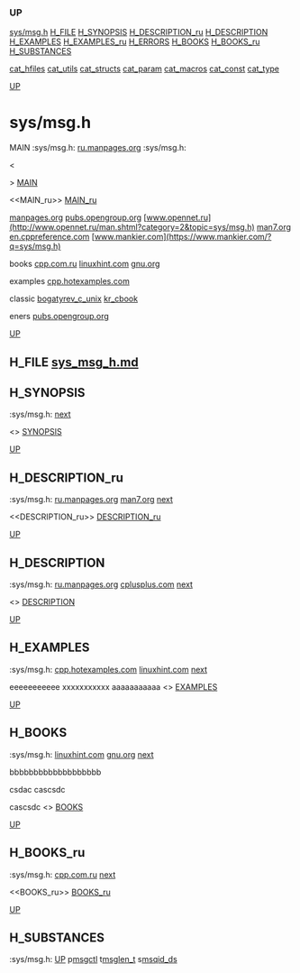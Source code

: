 ### UP
[sys/msg.h](##sys/msg.h)
[H_FILE](##H_FILE)
[H_SYNOPSIS](##H_SYNOPSIS)
[H_DESCRIPTION_ru](##H_DESCRIPTION)
[H_DESCRIPTION](##H_DESCRIPTION_ru)
[H_EXAMPLES](##H_EXAMPLES)
[H_EXAMPLES_ru](##H_EXAMPLES_ru)
[H_ERRORS](##H_ERRORS)
[H_BOOKS](##H_BOOKS)
[H_BOOKS_ru](##H_BOOKS_ru)
[H_SUBSTANCES](##H_SUBSTANCES)

[cat_hfiles](../cat_hfiles.md)
[cat_utils](../cat_utils.md)
[cat_structs](../cat_structs.md)
[cat_param](../cat_params.md)
[cat_macros](../cat_macross.md)
[cat_const](../cat_consts.md)
[cat_type](../cat_types.md)



[UP](###UP)
# sys/msg.h
MAIN :sys/msg.h:
[ru.manpages.org](https://www.google.ru/search?q=sys/msg.h+site%3Ahttps%3A%2F%2Fru.manpages.org)
:sys/msg.h:

<<MAIN>>
[MAIN](../fills/sys_msg_h/MAIN)


<<MAIN_ru>>
[MAIN_ru](../fills/sys_msg_h/MAIN_ru)



[manpages.org](https://www.google.ru/search?q=sys/msg.h+site%3Ahttps%3A%2F%2Fmanpages.org)
[pubs.opengroup.org](https://www.google.com/search?q=sys/msg.h+https%3A%2F%2Fpubs.opengroup.org)
[www.opennet.ru](http://www.opennet.ru/man.shtml?category=2&topic=sys/msg.h)
[man7.org](https://www.google.ru/search?q=sys/msg.h+site%3Ahttps%3A%2F%2Fman7.org%2Flinux%2Fman-pages)
[en.cppreference.com](https://www.google.com/search?q=sys/msg.h+en.cppreference.com)
[www.mankier.com](https://www.mankier.com/?q=sys/msg.h)

books
[cpp.com.ru](https://yandex.ru/search/?text=sys/msg.h+site%3Ahttps%3A%2F%2Fcpp.com.ru)
[linuxhint.com](https://www.google.ru/search?q=sys/msg.h+site%3Ahttps%3A%2F%2Flinuxhint.com)
[gnu.org](https://www.google.ru/search?q=sys/msg.h+site%3Ahttps%3A%2F%2Fwww.gnu.org%2Fsoftware%2Flibc%2Fmanual)

examples
[cpp.hotexamples.com](https://cpp.hotexamples.com/examples/-/-/sys/msg.h/cpp-sys/msg.h-function-examples.html)

classic
[bogatyrev_c_unix](https://www.google.com/search?q=sys/msg.h+site%3Ahttps%3A%2F%2Fcpp.com.ru%2Fbogatyrev_c_unix)
[kr_cbook](https://www.google.com/search?q=sys/msg.h+site%3Ahttps%3A%2F%2Fcpp.com.ru%2Fkr_cbook)

eners
[pubs.opengroup.org](https://pubs.opengroup.org/onlinepubs/9699919799/idx/head.html)

[UP](###UP)
## H_FILE [sys_msg_h.md](sys_msg_h.md)
## H_SYNOPSIS
:sys/msg.h:
[next](##H_DESCRIPTION_ru)

<<SYNOPSIS>>
[SYNOPSIS](../fills/sys_msg_h/SYNOPSIS)


[UP](###UP)
## H_DESCRIPTION_ru
:sys/msg.h:
[ru.manpages.org](https://www.google.ru/search?q=sys/msg.h+site%3Ahttps%3A%2F%2Fru.manpages.org)
[man7.org](https://www.google.ru/search?q=sys/msg.h+site%3Ahttps%3A%2F%2Fman7.org%2Flinux%2Fman-pages)
[next](##H_DESCRIPTION)

<<DESCRIPTION_ru>>
[DESCRIPTION_ru](../fills/sys_msg_h/DESCRIPTION_ru)


[UP](###UP)
## H_DESCRIPTION
:sys/msg.h:
[ru.manpages.org](https://www.google.ru/search?q=sys/msg.h+site%3Ahttps%3A%2F%2Fru.manpages.org)
[cplusplus.com](https://www.cplusplus.com/reference/)
[next](##H_EXAMPLES)

<<DESCRIPTION>>
[DESCRIPTION](../fills/sys_msg_h/DESCRIPTION)




[UP](###UP)
## H_EXAMPLES
:sys/msg.h:
[cpp.hotexamples.com](https://cpp.hotexamples.com/examples/-/-/sys/msg.h/cpp-sys/msg.h-function-examples.html)
[linuxhint.com](https://www.google.ru/search?q=sys/msg.h+site%3Ahttps%3A%2F%2Flinuxhint.com)
[next](##H_BOOKS)

eeeeeeeeeee
xxxxxxxxxxx
aaaaaaaaaaa
<<EXAMPLES>>
[EXAMPLES](../fills/sys_msg_h/EXAMPLES)




[UP](###UP)
## H_BOOKS
:sys/msg.h:
[linuxhint.com](https://www.google.ru/search?q=sys/msg.h+site%3Ahttps%3A%2F%2Flinuxhint.com)
[gnu.org](https://www.google.ru/search?q=sys/msg.h+site%3Ahttps%3A%2F%2Fwww.gnu.org%2Fsoftware%2Flibc%2Fmanual)
[next](##H_BOOKS_ru)

bbbbbbbbbbbbbbbbbbb

csdac
cascsdc


cascsdc
<<BOOKS>>
[BOOKS](../fills/sys_msg_h/BOOKS)




[UP](###UP)
## H_BOOKS_ru
:sys/msg.h:
[cpp.com.ru](https://www.google.ru/search?q=sys/msg.h+site%3Ahttps%3A%2F%2Fcpp.com.ru)
[next](##H_SUBSTANCES)

<<BOOKS_ru>>
[BOOKS_ru](../fills/sys_msg_h/BOOKS_ru)




[UP](###UP)
## H_SUBSTANCES
:sys/msg.h:
[UP](###UP)
p[msgctl](../utils/msgctl/msgctl.man)
t[msglen_t](../types/msglen_t/msglen_t.man)
s[msqid_ds](../structs/msqid_ds/msqid_ds.man)
